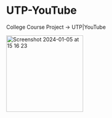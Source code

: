 # UTP-YouTube

College Course Project -> UTP|YouTube

<img width="204" alt="Screenshot 2024-01-05 at 15 16 23" src="https://github.com/TeoTodorov16/UTP-YouTube/assets/75938303/59cb0733-03b8-4571-9b6f-459cfc688393">
